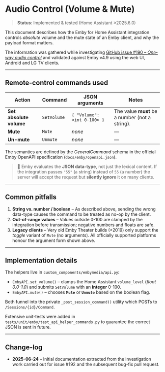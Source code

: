 # Audio Control (Volume & Mute)

> **Status**: Implemented & tested (Home Assistant ≥2025.6.0)

This document describes how the Emby for Home Assistant integration controls
*absolute* volume and the mute state of an Emby client, and why the payload
format matters.

The information was gathered while investigating
[GitHub issue #190 – *One-way audio control*](https://github.com/troykelly/homeassistant-emby/issues/190)
and validated against Emby v4.9 using the web UI, Android and LG TV clients.

---

## Remote-control commands used

| Action                              | Command  | JSON arguments | Notes |
| ----------------------------------- | -------- | -------------- | ----- |
| **Set absolute volume**             | `SetVolume` | `{ "Volume": <int 0-100> }` | The value **must** be a number (not a string). |
| **Mute**                            | `Mute`      | *none*                       | — |
| **Un-mute**                         | `Unmute`    | *none*                       | — |

The semantics are defined by the *GeneralCommand* schema in the official
Emby OpenAPI specification (`docs/emby/openapi.json`).

> 📌 Emby evaluates the **JSON data-type**, not just the lexical content.  If
> the integration passes `"55"` (a string) instead of `55` (a number) the
> server will accept the request but **silently ignore** it on many clients.

---

## Common pitfalls

1.  **String vs. number / boolean** – As described above, sending the wrong
    data-type causes the command to be treated as no-op by the client.
2.  **Out-of-range values** – Values outside 0-100 are clamped by the
    integration before transmission; negative numbers and floats are safe.
3.  **Legacy clients** – Very old Emby Theater builds (<2019) only support the
    *toggle* variant of `Mute` (no arguments).  All officially supported
    platforms honour the argument form shown above.

---

## Implementation details

The helpers live in `custom_components/embymedia/api.py`:

* `EmbyAPI.set_volume()` – clamps the Home Assistant `volume_level` (*float
  0.0-1.0*) and submits `SetVolume` with an **integer** 0-100.
* `EmbyAPI.mute()` – chooses **`Mute`** or **`Unmute`** based on the boolean
  flag.

Both funnel into the private `_post_session_command()` utility which POSTs to
`/Sessions/{id}/Command`.

Extensive unit-tests were added in
`tests/unit/emby/test_api_helper_commands.py` to guarantee the correct JSON is
sent in future.

---

## Change-log

* **2025-06-24** – Initial documentation extracted from the investigation work
  carried out for issue #192 and the subsequent bug-fix pull request.
